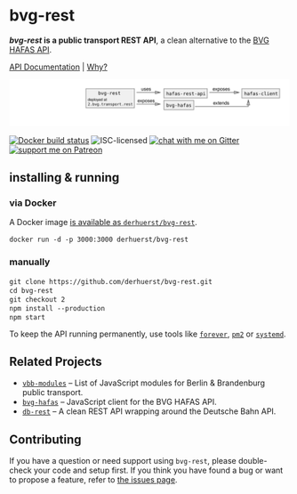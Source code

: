 # bvg-rest

***bvg-rest* is a public transport REST API**, a clean alternative to the [BVG HAFAS API](https://github.com/public-transport/hafas-client/blob/0466e570ad3fcdc952dc99da1ef30a084ab79f13/p/bvg/readme.md).

[API Documentation](docs/index.md) | [Why?](docs/why.md)

![bvg-rest architecture diagram](architecture.svg)

[![Docker build status](https://img.shields.io/docker/build/derhuerst/bvg-rest.svg)](https://hub.docker.com/r/derhuerst/bvg-rest/)
![ISC-licensed](https://img.shields.io/github/license/derhuerst/bvg-rest.svg)
[![chat with me on Gitter](https://img.shields.io/badge/chat%20with%20me-on%20gitter-512e92.svg)](https://gitter.im/derhuerst)
[![support me on Patreon](https://img.shields.io/badge/support%20me-on%20patreon-fa7664.svg)](https://patreon.com/derhuerst)


## installing & running

### via Docker

A Docker image [is available as `derhuerst/bvg-rest`](https://hub.docker.com/r/derhuerst/bvg-rest).

```shell
docker run -d -p 3000:3000 derhuerst/bvg-rest
```

### manually

```shell
git clone https://github.com/derhuerst/bvg-rest.git
cd bvg-rest
git checkout 2
npm install --production
npm start
```

To keep the API running permanently, use tools like [`forever`](https://github.com/foreverjs/forever#forever), [`pm2`](http://pm2.keymetrics.io) or [`systemd`](https://wiki.debian.org/systemd).


## Related Projects

- [`vbb-modules`](https://github.com/derhuerst/vbb-modules) – List of JavaScript modules for Berlin & Brandenburg public transport.
- [`bvg-hafas`](https://github.com/derhuerst/bvg-hafas) – JavaScript client for the BVG HAFAS API.
- [`db-rest`](https://github.com/derhuerst/db-rest) – A clean REST API wrapping around the Deutsche Bahn API.


## Contributing

If you have a question or need support using `bvg-rest`, please double-check your code and setup first. If you think you have found a bug or want to propose a feature, refer to [the issues page](https://github.com/derhuerst/bvg-rest/issues).
